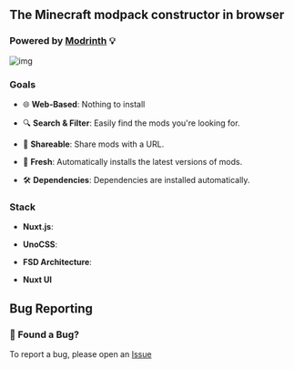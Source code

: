 ## The Minecraft modpack constructor in browser
### Powered by [Modrinth](https://modrinth.com/) 💡

![img](http://localhost:3000/preview-1.png)

### Goals

- 🌐 **Web-Based**: Nothing to install

- 🔍 **Search & Filter**: Easily find the mods you're looking for.
- 🔗 **Shareable**: Share mods with a URL.
- 🍉 **Fresh**: Automatically installs the latest versions of mods.
- 🛠️ **Dependencies**: Dependencies are installed automatically.

### Stack

- **Nuxt.js**:

- **UnoCSS**:

- **FSD Architecture**:

- **Nuxt UI**

## Bug Reporting
### 🐛 Found a Bug?

To report a bug, please open an [Issue](https://github.com/SbokyZahodi/modpack-constructor/issues)
